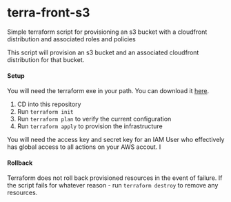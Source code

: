 # terra-front-s3
Simple terraform script for provisioning an s3 bucket with a cloudfront distribution and associated roles and policies

This script will provision an s3 bucket and an associated cloudfront distribution for that bucket. 

#### Setup
You will need the terraform exe in your path. You can download it [here](https://www.terraform.io/).

1. CD into this repository
2. Run `terraform init`
3. Run `terraform plan` to verify the current configuration
4. Run `terraform apply` to provision the infrastructure

You will need the access key and secret key for an IAM User who effectively has global access to all actions on your AWS accout. I

#### Rollback
Terraform does not roll back provisioned resources in the event of failure. If the script fails for whatever reason - run `terraform destroy` to remove any resources.